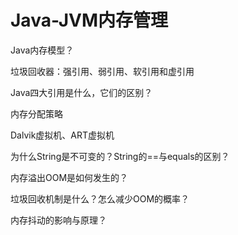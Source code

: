 # Java-JVM内存管理

Java内存模型？

垃圾回收器：强引用、弱引用、软引用和虚引用

Java四大引用是什么，它们的区别？

内存分配策略

Dalvik虚拟机、ART虚拟机

为什么String是不可变的？String的==与equals的区别？

内存溢出OOM是如何发生的？

垃圾回收机制是什么？怎么减少OOM的概率？

内存抖动的影响与原理？